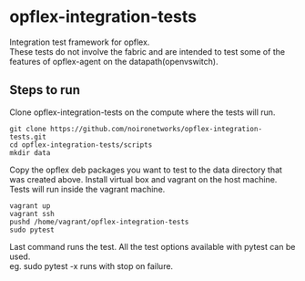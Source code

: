 # opflex-integration-tests  
Integration test framework for opflex.  
These tests do not involve the fabric and are intended to test some of the  
features of opflex-agent on the datapath(openvswitch).

## Steps to run  

Clone opflex-integration-tests on the compute where the tests will run.  
```  
git clone https://github.com/noironetworks/opflex-integration-tests.git  
cd opflex-integration-tests/scripts  
mkdir data 
```  
Copy the opflex deb packages you want to test to the data directory that was created above.  Install virtual box and vagrant on the host machine. Tests will run inside the vagrant machine.

```
vagrant up
vagrant ssh
pushd /home/vagrant/opflex-integration-tests
sudo pytest
```  

Last command runs the test. All the test options available with pytest can be used.  
eg. sudo pytest -x runs with stop on failure.  
